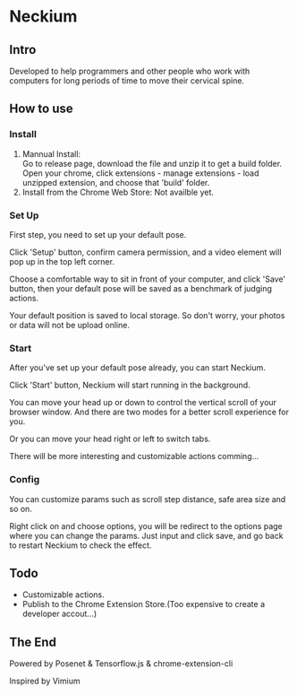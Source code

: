 # Neckium


## Intro

Developed to help programmers and other people who work with computers for long periods of time to move their cervical spine.  



## How to use

### Install

1. Mannual Install:  
   Go to release page, download the file and unzip it to get a build folder.  
   Open your chrome, click extensions - manage extensions - load unzipped extension, and choose that 'build' folder.
2. Install from the Chrome Web Store:
   Not availble yet.

### Set Up

First step, you need to set up your default pose.  
  
Click 'Setup' button, confirm camera permission, and a video element will pop up in the top left corner.  
  
Choose a comfortable way to sit in front of your computer, and click 'Save' button, then your default pose will be saved as a benchmark of judging actions. 
  
Your default position is saved to local storage. So don't worry, your photos or data will not be upload online.  

### Start

After you've set up your default pose already, you can start Neckium.  
  
Click 'Start' button, Neckium will start running in the background.  
  
You can move your head up or down to control the vertical scroll of your browser window. And there are two modes for a better scroll experience for you. 
  
Or you can move your head right or left to switch tabs.  
  
There will be more interesting and customizable actions comming...  

### Config

You can customize params such as scroll step distance, safe area size and so on.  

Right click on and choose options, you will be redirect to the options page where you can change the params. Just input and click save, and go back to restart Neckium to check the effect.  

## Todo

- Customizable actions.  
- Publish to the Chrome Extension Store.(Too expensive to create a developer accout...)  

## The End

Powered by Posenet & Tensorflow.js & chrome-extension-cli  
  
Inspired by Vimium
